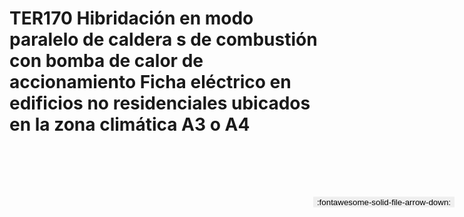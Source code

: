 
# TER170  Hibridación en modo paralelo de caldera s de combustión con bomba de calor de accionamiento Ficha eléctrico en edificios no residenciales ubicados en la zona climática A3 o A4

<a href='../TER170  Hibridación en modo paralelo de caldera s de combustión con bomba de calor de accionamiento Ficha eléctrico en edificios no residenciales ubicados en la zona climática A3 o A4.pdf' download>
<button class='md-button -primary' 
id='download-btn' style="position: fixed; top: 10%; right: 20px; 
        transform: translateY(-50%); z-index: 1000;  border: none; ">
:fontawesome-solid-file-arrow-down: 
</button>
</a>

<div 
    id='../TER170  Hibridación en modo paralelo de caldera s de combustión con bomba de calor de accionamiento Ficha eléctrico en edificios no residenciales ubicados en la zona climática A3 o A4.pdf' 
    data-pdf-url='../TER170  Hibridación en modo paralelo de caldera s de combustión con bomba de calor de accionamiento Ficha eléctrico en edificios no residenciales ubicados en la zona climática A3 o A4.pdf'
    style=' width: 100%; height: auto;overflow: auto;'>
</div>

